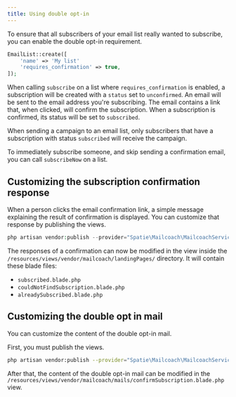 ```yaml
---
title: Using double opt-in
---
```


To ensure that all subscribers of your email list really wanted to subscribe, you can enable the double opt-in requirement.

```php
EmailList::create([
    'name' => 'My list'
    'requires_confirmation' => true,
]);
```

When calling `subscribe` on a list where `requires_confirmation` is enabled, a subscription will be created with a `status` set to `unconfirmed`. An email will be sent to the email address you're subscribing. The email contains a link that, when clicked, will confirm the subscription. When a subscription is confirmed, its status will be set to `subscribed`.

When sending a campaign to an email list, only subscribers that have a subscription with status `subscribed` will receive the campaign.

To immediately subscribe someone, and skip sending a confirmation email, you can call `subscribeNow` on a list.

## Customizing the subscription confirmation response

When a person clicks the email confirmation link, a simple message explaining the result of confirmation is displayed. You can customize that response by publishing the views.

```php
php artisan vendor:publish --provider="Spatie\Mailcoach\MailcoachServiceProvider" --tag="mailcoach-views"
```

The responses of a confirmation can now be modified in the view inside the `/resources/views/vendor/mailcoach/landingPages/` directory. It will contain these blade files:

- `subscribed.blade.php`
- `couldNotFindSubscription.blade.php`
- `alreadySubscribed.blade.php`

## Customizing the double opt in mail

You can customize the content of the double opt-in mail.

First, you must publish the views.

```bash
php artisan vendor:publish --provider="Spatie\Mailcoach\MailcoachServiceProvider" --tag="mailcoach-views"
```

After that, the content of the double opt-in mail can be modified in the `/resources/views/vendor/mailcoach/mails/confirmSubscription.blade.php` view.
